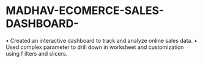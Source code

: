 # MADHAV-ECOMERCE-SALES-DASHBOARD-
• Created an interactive dashboard to track and analyze online sales data.  • Used complex parameter to drill down in worksheet and customization using  f  ilters and slicers. 
